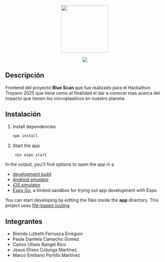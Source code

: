 
<p align="center">
  <img src="https://www.svgrepo.com/show/341805/expo.svg" width="150">
</p>

<p align="center">
  <img src="https://hackathon.fif-uaq.mx/logos/logoHackathon.svg">
</p>

## Descripción

Frontend del proyecto **Blue Scan** que fue realizado para el Hackathon Troyano 2025 que tiene como el finalidad el dar a conocer mas acerca del impacto que tienen los microplasticos en nuestro planeta.

## Instalación

1. Install dependencies

   ```bash
   npm install
   ```

2. Start the app

   ```bash
    npx expo start
   ```

In the output, you'll find options to open the app in a

- [development build](https://docs.expo.dev/develop/development-builds/introduction/)
- [Android emulator](https://docs.expo.dev/workflow/android-studio-emulator/)
- [iOS simulator](https://docs.expo.dev/workflow/ios-simulator/)
- [Expo Go](https://expo.dev/go), a limited sandbox for trying out app development with Expo

You can start developing by editing the files inside the **app** directory. This project uses [file-based routing](https://docs.expo.dev/router/introduction).

## Integrantes

* Brenda Lizbeth Ferrusca Erreguin
* Paula Danliela Camacho Gomez
* Carlos Ulises Rangel Rico
* Jesus Eliseo Colunga Martínez
* Marco Emiliano Portillo Martínez

